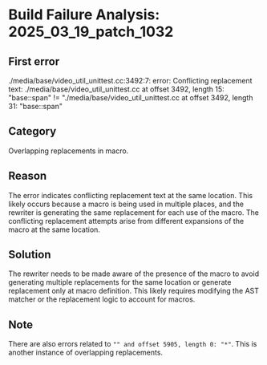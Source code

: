 # Build Failure Analysis: 2025_03_19_patch_1032

## First error

./media/base/video_util_unittest.cc:3492:7: error: Conflicting replacement text: ./media/base/video_util_unittest.cc at offset 3492, length 15: "base::span<const uint8_t>" != "./media/base/video_util_unittest.cc at offset 3492, length 31: "base::span<const uint8_t>"

## Category
Overlapping replacements in macro.

## Reason
The error indicates conflicting replacement text at the same location. This likely occurs because a macro is being used in multiple places, and the rewriter is generating the same replacement for each use of the macro. The conflicting replacement attempts arise from different expansions of the macro at the same location.

## Solution
The rewriter needs to be made aware of the presence of the macro to avoid generating multiple replacements for the same location or generate replacement only at macro definition. This likely requires modifying the AST matcher or the replacement logic to account for macros.

## Note
There are also errors related to `"" and offset 5905, length 0: "*"`. This is another instance of overlapping replacements.